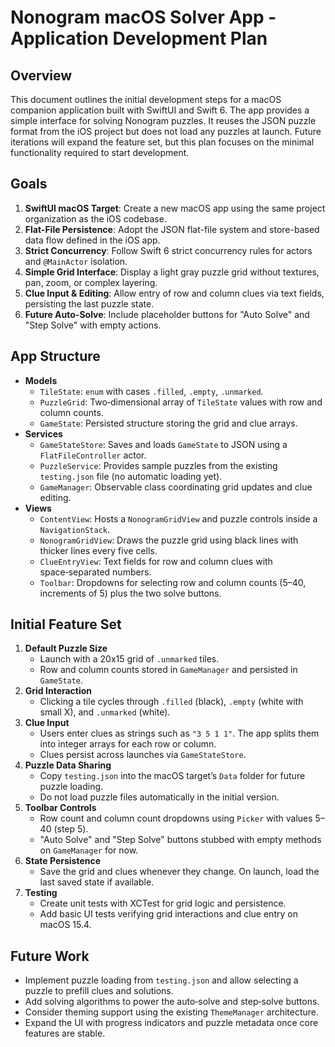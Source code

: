 # Nonogram macOS Solver App - Application Development Plan

## Overview
This document outlines the initial development steps for a macOS companion application built with SwiftUI
and Swift 6. The app provides a simple interface for solving Nonogram puzzles. It reuses the JSON puzzle
format from the iOS project but does not load any puzzles at launch. Future iterations will expand the
feature set, but this plan focuses on the minimal functionality required to start development.

## Goals
1. **SwiftUI macOS Target**: Create a new macOS app using the same project organization as the iOS codebase.
2. **Flat-File Persistence**: Adopt the JSON flat-file system and store-based data flow defined in the iOS app.
3. **Strict Concurrency**: Follow Swift 6 strict concurrency rules for actors and `@MainActor` isolation.
4. **Simple Grid Interface**: Display a light gray puzzle grid without textures, pan, zoom, or complex layering.
5. **Clue Input & Editing**: Allow entry of row and column clues via text fields, persisting the last puzzle state.
6. **Future Auto-Solve**: Include placeholder buttons for "Auto Solve" and "Step Solve" with empty actions.

## App Structure
- **Models**
  - `TileState`: `enum` with cases `.filled`, `.empty`, `.unmarked`.
  - `PuzzleGrid`: Two‑dimensional array of `TileState` values with row and column counts.
  - `GameState`: Persisted structure storing the grid and clue arrays.
- **Services**
  - `GameStateStore`: Saves and loads `GameState` to JSON using a `FlatFileController` actor.
  - `PuzzleService`: Provides sample puzzles from the existing `testing.json` file (no automatic loading yet).
  - `GameManager`: Observable class coordinating grid updates and clue editing.
- **Views**
  - `ContentView`: Hosts a `NonogramGridView` and puzzle controls inside a `NavigationStack`.
  - `NonogramGridView`: Draws the puzzle grid using black lines with thicker lines every five cells.
  - `ClueEntryView`: Text fields for row and column clues with space‑separated numbers.
  - `Toolbar`: Dropdowns for selecting row and column counts (5–40, increments of 5) plus the two solve buttons.

## Initial Feature Set
1. **Default Puzzle Size**
   - Launch with a 20x15 grid of `.unmarked` tiles.
   - Row and column counts stored in `GameManager` and persisted in `GameState`.
2. **Grid Interaction**
   - Clicking a tile cycles through `.filled` (black), `.empty` (white with small X), and `.unmarked` (white).
3. **Clue Input**
   - Users enter clues as strings such as `"3 5 1 1"`. The app splits them into integer arrays for each row or column.
   - Clues persist across launches via `GameStateStore`.
4. **Puzzle Data Sharing**
   - Copy `testing.json` into the macOS target’s `Data` folder for future puzzle loading.
   - Do not load puzzle files automatically in the initial version.
5. **Toolbar Controls**
   - Row count and column count dropdowns using `Picker` with values 5–40 (step 5).
   - "Auto Solve" and "Step Solve" buttons stubbed with empty methods on `GameManager` for now.
6. **State Persistence**
   - Save the grid and clues whenever they change. On launch, load the last saved state if available.
7. **Testing**
   - Create unit tests with XCTest for grid logic and persistence.
   - Add basic UI tests verifying grid interactions and clue entry on macOS 15.4.

## Future Work
- Implement puzzle loading from `testing.json` and allow selecting a puzzle to prefill clues and solutions.
- Add solving algorithms to power the auto‑solve and step‑solve buttons.
- Consider theming support using the existing `ThemeManager` architecture.
- Expand the UI with progress indicators and puzzle metadata once core features are stable.


